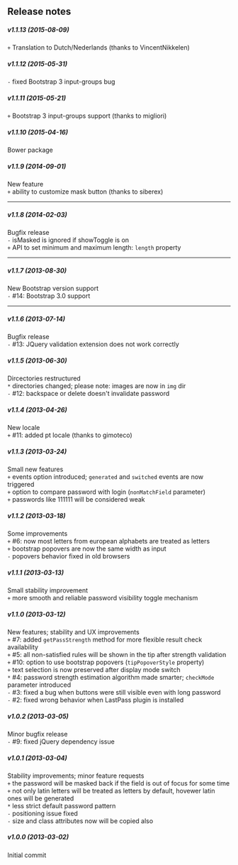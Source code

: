 Release notes
-------------
##### v1.1.13 (2015-08-09)
`+` Translation to Dutch/Nederlands (thanks to VincentNikkelen)

##### v1.1.12 (2015-05-31)
`-` fixed Bootstrap 3 input-groups bug

##### v1.1.11 (2015-05-21)
`+` Bootstrap 3 input-groups support (thanks to migliori)

##### v1.1.10 (2015-04-16)
Bower package

##### v1.1.9 (2014-09-01)
New feature  
`+` ability to customize mask button (thanks to siberex)  

-------------
##### v1.1.8 (2014-02-03)
Bugfix release  
`-` isMasked is ignored if showToggle is on  
`+` API to set minimum and maximum length: `length` property  

-------------
##### v1.1.7 (2013-08-30)
New Bootstrap version support  
`-` #14: Bootstrap 3.0 support  

-------------
##### v1.1.6 (2013-07-14)
Bugfix release  
`-` #13: JQuery validation extension does not work correctly  

##### v1.1.5 (2013-06-30)
Dircectories restructured  
`*` directories changed; please note: images are now in `img` dir  
`-` #12: backspace or delete doesn't invalidate password  

##### v1.1.4 (2013-04-26)
New locale  
`+` #11: added pt locale (thanks to gimoteco)  
##### v1.1.3 (2013-03-24)
Small new features  
`+` events option introduced; `generated` and `switched` events are now triggered  
`+` option to compare password with login (`nonMatchField` parameter)  
`+` passwords like 111111 will be considered weak  

##### v1.1.2 (2013-03-18)
Some improvements  
`+` #6: now most letters from european alphabets are treated as letters  
`+` bootstrap popovers are now the same width as input  
`-` popovers behavior fixed in old browsers  

##### v1.1.1 (2013-03-13)
Small stability improvement  
`+` more smooth and reliable password visibility toggle mechanism

##### v1.1.0 (2013-03-12)
New features; stability and UX improvements  
`+` #7: added `getPassStrength` method for more flexible result check availability  
`+` #5: all non-satisfied rules will be shown in the tip after strength validation  
`+` #10: option to use bootstrap popovers (`tipPopoverStyle` property)  
`+` text selection is now preserved after display mode switch  
`*` #4: password strength estimation algorithm made smarter; `checkMode` parameter introduced  
`-` #3: fixed a bug when buttons were still visible even with long password  
`-` #2: fixed wrong behavior when LastPass plugin is installed

##### v1.0.2 (2013-03-05)
Minor bugfix release  
`-` #9: fixed jQuery dependency issue  

##### v1.0.1 (2013-03-04)
Stability improvements; minor feature requests  
`+` the password will be masked back if the field is out of focus for some time  
`+` not only latin letters will be treated as letters by default, hovewer latin ones will be generated  
`*` less strict default password pattern  
`-` positioning issue fixed  
`-` size and class attributes now will be copied also  

##### v1.0.0 (2013-03-02)
Initial commit

